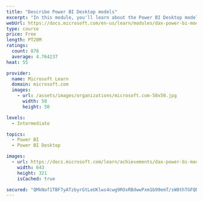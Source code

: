 ```yaml
---
title: "Describe Power BI Desktop models"
excerpt: "In this module, you'll learn about the Power BI Desktop model structure, star schema design basics, analytics queries, and report visual configuration. This module provides a strong foundation on which you can learn to optimize model designs and add model calculations."
webUrl: https://docs.microsoft.com/en-us/learn/modules/dax-power-bi-models/
type: course
price: Free
length: PT20M
ratings:
  count: 878
  average: 4.764237
heat: 55

provider:
  name: Microsoft Learn
  domain: microsoft.com
  images:
    - url: /assets/images/organizations/microsoft.com-50x50.jpg
      width: 50
      height: 50

levels:
  - Intermediate

topics:
  - Power BI
  - Power BI Desktop

images:
  - url: https://docs.microsoft.com/learn/achievements/dax-power-bi-models-social.png
    width: 643
    height: 321
    isCached: true

secured: "QMkNof1TBF7yATzbyrGtLeUKlws4cwg9ROxRBdwwPxm1b99emT/sW8thTGFQRC6QQbdmwM6J0aTGPwu+BW6ZUfEfDYV994TkAs6BlJ36gvmkbho0bYjRVIxZe2uCMNg0gb2c8b17+o9CUcx0bKy9uNKBZOZF7R3gquMRgYNJTcozK77yMYdEWZLlFNjly2gqtyTxEDTKqni/yQuChHeMigFNeFt8lpO0O7aA+1AJI258nzMREX/TYilo+nAmSmw8Qdgb+Bs0Ug4IoA5Lxu46Gi4mrYsxcOBq6ZgQX/EsMzdadPyOsNK9W5JASsh5AGyaO18URMj8l4X3olEZNcAk/ErTe04GYgvlYoC2usgHh+rfbpQ8Ns5ASM1poUtrWWtLHV8vJkbhQoojbcRs6wcOZdBcVD/lzll9jl5XpL+a21A=;ROfYvyc3CblCGcFKOHbVHA=="
---
```


